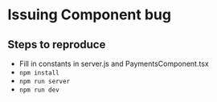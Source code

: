 # Issuing Component bug

## Steps to reproduce

- Fill in constants in server.js and PaymentsComponent.tsx
- `npm install`
- `npm run server`
- `npm run dev`
